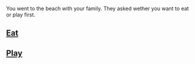 You went to the beach with your family. They asked wether you want to eat or play first.
## [Eat](eat.md)
## [Play](play.md)